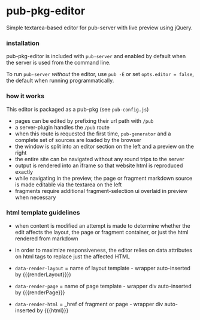 # pub-pkg-editor

Simple textarea-based editor for pub-server with live preview using jQuery.

### installation

pub-pkg-editor is included with `pub-server` and enabled by default when the server is used from the command line.

To run `pub-server` _without_ the editor, use `pub -E` or set `opts.editor = false`, the default when running programmatically.

### how it works

This editor is packaged as a pub-pkg (see `pub-config.js`)

- pages can be edited by prefixing their url path with `/pub`
- a server-plugin handles the `/pub` route
- when this route is requested the first time, `pub-generator` and a complete set of sources are loaded by the browser
- the window is split into an editor section on the left and a preview on the right
- the entire site can be navigated without any round trips to the server
- output is rendered into an iframe so that website html is reproduced exactly
- while navigating in the preview, the page or fragment markdown source is made editable via the textarea on the left
- fragments require additional fragment-selection ui overlaid in preview when necessary

### html template guidelines

- when content is modified an attempt is made to determine whether the edit affects the layout, the page or fragment container, or just the  html rendered from markdown

- in order to maximize responsiveness, the editor relies on data attributes on html tags to replace just the affected HTML


- `data-render-layout` = name of layout template - wrapper auto-inserted by {{{renderLayout}}})
- `data-render-page` = name of page template - wrapper div auto-inserted by  {{{renderPage}}}
- `data-render-html` = _href of fragment or page - wrapper div auto-inserted by {{{html}}}
